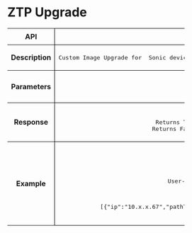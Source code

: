 # ZTP Upgrade 

<!-- markdownlint-disable MD033 -->
<style>
  table {
    border-collapse: collapse;
    table-layout: fixed;
    width: 400px;
  }

  td {
    border: 1px solid black;
    padding: 8px;
    text-align: center;
    vertical-align: middle;
    word-wrap: break-word;
  }
</style>

<table>
  <tr>
    <th>API</th>
    <td><b>upgradeNOSImage</b></td>
  </tr>
  <tr>
    <th>Description</th>
    <td><pre>Custom Image Upgrade for  Sonic devices  . Performs custom image upgrades for specific enrolled selected  sonic devices only</pre>
    </td>
  </tr>
  <tr>
    <th>Parameters</th>
    <td><pre>API Input Parameter : <Device IPs, PathToImage>
Input Parameters: one or more device ip address
</pre>
    </td>
  </tr>
  <tr>
    <th>Response</th>
    <td><pre>Response: True/False- 
Returns True status if image upgrade to sonic devices is successful 
Returns False Status if Image upgrade to sonic devices is unsuccessful
</pre> </td>
  </tr>
  <tr>
    <th>Example</th>
    <td><pre>POST /imageUpgradeRequest HTTP/1.1
Content-Type: application/json; charset=utf-8
Host: localhost:8080
Connection: close
User-Agent: Paw/3.4.0 (Macintosh; OS X/12.3.0) GCDHTTPRequest
Content-Length: 61

[{"ip":"10.x.x.67","pathToImage":"http://10.x.x.10:8191/mnt/ws/images/sonic-mellanox-e8daeacd.bin"}]</pre>
    </td>
  </tr>
</table>
